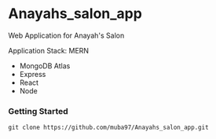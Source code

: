 # Anayahs_salon_app

Web Application for Anayah's Salon

Application Stack: MERN

- MongoDB Atlas
- Express
- React
- Node

### Getting Started

`git clone https://github.com/muba97/Anayahs_salon_app.git`
